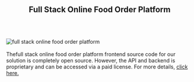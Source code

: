 <h2 style="text-align:center">Full Stack Online Food Order Platform</h2><br/><br/>

![full stack online food order platform](https://admin.ninjascode.com/wp-content/uploads/2025/repoImages/martha/20.webp) <br/><br/>Thefull stack online food order platform frontend source code for our solution is completely open source. However, the API and backend is proprietary and can be accessed via a paid license. For more details, <a href="https://enatega.com/?utm_source=github&utm_medium=repo&utm_campaign=martha-full-stack-online-food-order-platform" target="_blank">click here.</a>
